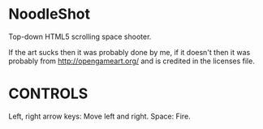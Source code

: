 NoodleShot
==========

Top-down HTML5 scrolling space shooter.

If the art sucks then it was probably done by me, if it doesn't then it was 
probably from http://opengameart.org/ and is credited in the licenses file.

CONTROLS
==========

Left, right arrow keys: Move left and right.
Space: Fire.
